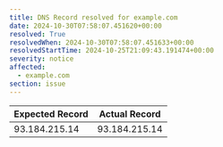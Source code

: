 ```yaml
---
title: DNS Record resolved for example.com
date: 2024-10-30T07:58:07.451620+00:00
resolved: True
resolvedWhen: 2024-10-30T07:58:07.451633+00:00
resolvedStartTime: 2024-10-25T21:09:43.191474+00:00
severity: notice
affected:
  - example.com
section: issue
---
```


| Expected Record  | Actual Record  |
|------------------|----------------|
| 93.184.215.14 | 93.184.215.14 |
